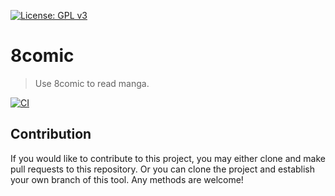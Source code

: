 [![License: GPL v3](https://img.shields.io/badge/License-GPL%20v3-blue.svg)](https://www.gnu.org/licenses/gpl-3.0)

# 8comic
> Use 8comic to read manga.

[![CI](https://github.com/jcs-elpa/8comic/actions/workflows/test.yml/badge.svg)](https://github.com/jcs-elpa/8comic/actions/workflows/test.yml)

## Contribution

If you would like to contribute to this project, you may either
clone and make pull requests to this repository. Or you can
clone the project and establish your own branch of this tool.
Any methods are welcome!
